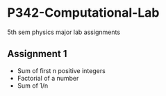 # P342-Computational-Lab
5th sem physics major lab assignments

## Assignment 1
- Sum of first n positive integers
- Factorial of a number
- Sum of 1/n

